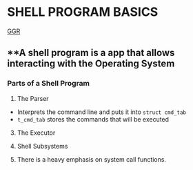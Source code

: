 # **SHELL PROGRAM BASICS**

[GGR](https://www.cs.purdue.edu/homes/grr/SystemsProgrammingBook/Book/Chapter5-WritingYourOwnShell.pdf)

## **A shell program is a app that allows interacting with the Operating System
### **Parts of a Shell Program**

1. The Parser
* Interprets the command line and puts it into ```struct cmd_tab```
* ```t_cmd_tab``` stores the commands that will be executed
3. The Executor
4. Shell Subsystems

1. There is a heavy emphasis on system call functions.
